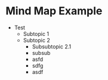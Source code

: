 # Mind Map Example

- Test
  - Subtopic 1
  - Subtopic 2
    - Subsubtopic 2.1
    - subsub
    - asfd
    - sdfg
    - asdf
